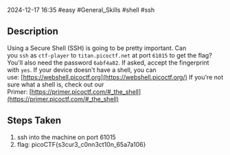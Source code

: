 2024-12-17
16:35
#easy #General_Skills #shell #ssh

## Description
Using a Secure Shell (SSH) is going to be pretty important.
Can you `ssh` as `ctf-player` to `titan.picoctf.net` at port `61015` to get the flag?
You'll also need the password `6abf4a82`. If asked, accept the fingerprint with `yes`.
If your device doesn't have a shell, you can use: [https://webshell.picoctf.org](https://webshell.picoctf.org/)
If you're not sure what a shell is, check out our Primer: [https://primer.picoctf.com/#_the_shell](https://primer.picoctf.com/#_the_shell)

## Steps Taken
1. ssh into the machine on port 61015
2. flag: picoCTF{s3cur3_c0nn3ct10n_65a7a106}
